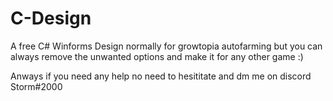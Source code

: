 # C-Design
A free C# Winforms Design normally for growtopia autofarming but you can always remove the unwanted options and make it for any other game :)

Anways if you need any help no need to hesititate and dm me on discord Storm#2000
